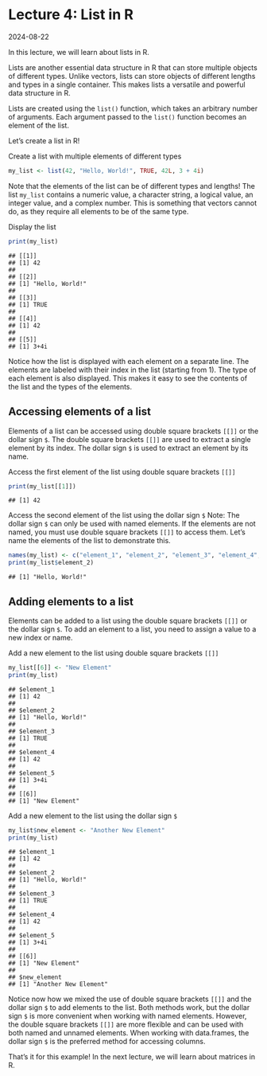 Lecture 4: List in R
================
2024-08-22

In this lecture, we will learn about lists in R.

Lists are another essential data structure in R that can store multiple
objects of different types. Unlike vectors, lists can store objects of
different lengths and types in a single container. This makes lists a
versatile and powerful data structure in R.

Lists are created using the `list()` function, which takes an arbitrary
number of arguments. Each argument passed to the `list()` function
becomes an element of the list.

Let’s create a list in R!

Create a list with multiple elements of different types

``` r
my_list <- list(42, "Hello, World!", TRUE, 42L, 3 + 4i)
```

Note that the elements of the list can be of different types and
lengths! The list `my_list` contains a numeric value, a character
string, a logical value, an integer value, and a complex number. This is
something that vectors cannot do, as they require all elements to be of
the same type.

Display the list

``` r
print(my_list)
```

    ## [[1]]
    ## [1] 42
    ## 
    ## [[2]]
    ## [1] "Hello, World!"
    ## 
    ## [[3]]
    ## [1] TRUE
    ## 
    ## [[4]]
    ## [1] 42
    ## 
    ## [[5]]
    ## [1] 3+4i

Notice how the list is displayed with each element on a separate line.
The elements are labeled with their index in the list (starting from 1).
The type of each element is also displayed. This makes it easy to see
the contents of the list and the types of the elements.

## Accessing elements of a list

Elements of a list can be accessed using double square brackets `[[]]`
or the dollar sign `$`. The double square brackets `[[]]` are used to
extract a single element by its index. The dollar sign `$` is used to
extract an element by its name.

Access the first element of the list using double square brackets `[[]]`

``` r
print(my_list[[1]])
```

    ## [1] 42

Access the second element of the list using the dollar sign `$` Note:
The dollar sign `$` can only be used with named elements. If the
elements are not named, you must use double square brackets `[[]]` to
access them. Let’s name the elements of the list to demonstrate this.

``` r
names(my_list) <- c("element_1", "element_2", "element_3", "element_4", "element_5")
print(my_list$element_2)
```

    ## [1] "Hello, World!"

## Adding elements to a list

Elements can be added to a list using the double square brackets `[[]]`
or the dollar sign `$`. To add an element to a list, you need to assign
a value to a new index or name.

Add a new element to the list using double square brackets `[[]]`

``` r
my_list[[6]] <- "New Element"
print(my_list)
```

    ## $element_1
    ## [1] 42
    ## 
    ## $element_2
    ## [1] "Hello, World!"
    ## 
    ## $element_3
    ## [1] TRUE
    ## 
    ## $element_4
    ## [1] 42
    ## 
    ## $element_5
    ## [1] 3+4i
    ## 
    ## [[6]]
    ## [1] "New Element"

Add a new element to the list using the dollar sign `$`

``` r
my_list$new_element <- "Another New Element"
print(my_list)
```

    ## $element_1
    ## [1] 42
    ## 
    ## $element_2
    ## [1] "Hello, World!"
    ## 
    ## $element_3
    ## [1] TRUE
    ## 
    ## $element_4
    ## [1] 42
    ## 
    ## $element_5
    ## [1] 3+4i
    ## 
    ## [[6]]
    ## [1] "New Element"
    ## 
    ## $new_element
    ## [1] "Another New Element"

Notice now how we mixed the use of double square brackets `[[]]` and the
dollar sign `$` to add elements to the list. Both methods work, but the
dollar sign `$` is more convenient when working with named elements.
However, the double square brackets `[[]]` are more flexible and can be
used with both named and unnamed elements. When working with
data.frames, the dollar sign `$` is the preferred method for accessing
columns.

That’s it for this example! In the next lecture, we will learn about
matrices in R.
